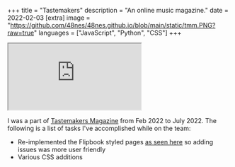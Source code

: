 +++
title = "Tastemakers"
description = "An online music magazine."
date = 2022-02-03
[extra]
image = "https://github.com/48nes/48nes.github.io/blob/main/static/tmm.PNG?raw=true"
languages = ["JavaScript", "Python", "CSS"]
+++
<iframe src="https://www.tastemakersmag.com/"></iframe>

I was a part of [Tastemakers Magazine](https://www.tastemakersmag.com/) from Feb 2022 to July 2022. The following is a list of tasks I've accomplished while on the team:
- Re-implemented the Flipbook styled pages [as seen here](https://www.tastemakersmag.com/issues65-56/issue-59) so adding issues was more user friendly
- Various CSS additions